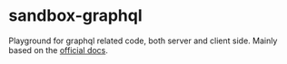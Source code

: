 # sandbox-graphql

Playground for graphql related code, both server and client side.
Mainly based on the [official docs](http://graphql.org/graphql-js).

